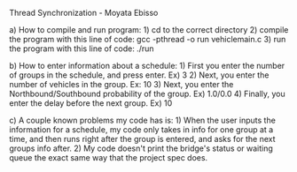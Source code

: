 Thread Synchronization - Moyata Ebisso 

a) How to compile and run program:
      1) cd to the correct directory
      2) compile the program with this line of code: 
              gcc -pthread -o run vehiclemain.c
      3) run the program with this line of code:
              ./run
    
b) How to enter information about a schedule:
      1) First you enter the number of groups in the schedule, and press enter. Ex) 3
      2) Next, you enter the number of vehicles in the group. Ex: 10
      3) Next, you enter the Northbound/Southbound probability of the group. Ex) 1.0/0.0
      4) Finally, you enter the delay before the next group. Ex) 10

c) A couple known problems my code has is:
    1) When the user inputs the information for a schedule, my code only takes in info for one group at a time, and then runs right after the group is entered, and asks for the next groups info after.
    2) My code doesn't print the bridge's status or waiting queue the exact same way that the project spec does.
   
